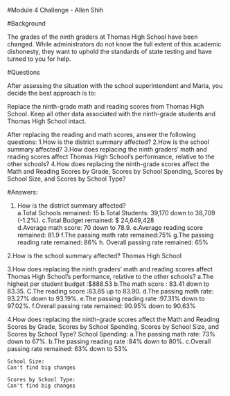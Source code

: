 #Module 4 Challenge - Allen Shih


#Background

The grades of the ninth graders at Thomas High School have been changed. While administrators do not know the full extent of this academic dishonesty, they want to uphold the standards of state testing and have turned to you for help.

#Questions

After assessing the situation with the school superintendent and Maria, you decide the best approach is to:

Replace the ninth-grade math and reading scores from Thomas High School.
Keep all other data associated with the ninth-grade students and Thomas High School intact.

After replacing the reading and math scores, answer the following questions:
1.How is the district summary affected?
2.How is the school summary affected?
3.How does replacing the ninth graders’ math and reading scores affect Thomas High School’s performance, relative to the other schools?
4.How does replacing the ninth-grade scores affect the Math and Reading Scores by Grade, Scores by School Spending, Scores by School Size, and Scores by School Type? 


#Answers:

1. How is the district summary affected?	
	a.Total Schools remained: 15
	b.Total Students: 39,170 down to 38,709 (-1.2%).
	c.Total Budget remained: $ 24,649,428 	
    	d.Average math score: 70 down to 78.9.
	e.Average reading score remained: 81.9
	f.The passing math rate remained:75%
	g.The passing reading rate remained: 86%
	h. Overall passing rate remained: 65%

2.How is the school summary affected?
   Thomas High School

3.How does replacing the ninth graders’ math and reading scores affect Thomas High School’s performance, relative to the other schools?
    a.The highest per student budget :$888.53
    b.The math score : 83.41 down to 83.35.
    C.The reading score :83.85 up to 83.90.
    d.The passing math rate: 93.27% down to 93.19%.
    e.The passing reading rate :97.31% down to 97.02%.
    f.Overall passing rate remained: 90.95% down to 90.63%
   

4.How does replacing the ninth-grade scores affect the Math and Reading Scores by Grade, Scores by School Spending, Scores by School Size, and Scores by School Type? 
	School Spending:
	a.The passing math rate: 73% down to 67%.
        b.The passing reading rate :84% down to 80%.
        c.Overall passing rate remained: 63% down to 53%
    	
	School Size:
	Can't find big changes

	Scores by School Type:
	Can't find big changes



  
